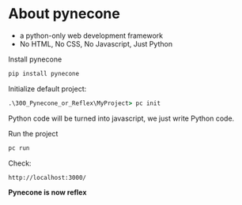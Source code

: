 # About pynecone
- a python-only web development framework
- No HTML, No CSS, No Javascript, Just Python

Install pynecone
```cmd
pip install pynecone
```

Initialize default project:
```cmd
.\300_Pynecone_or_Reflex\MyProject> pc init
```

Python code will be turned into javascript, we just write Python code.

Run the project
```cmd
pc run
```

Check:
```
http://localhost:3000/
```

**Pynecone is now reflex**
